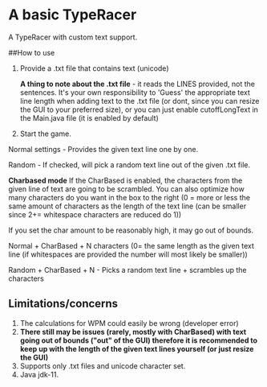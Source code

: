 # A basic TypeRacer
A TypeRacer with custom text support.

##How to use
1. Provide a .txt file that contains text (unicode)

    **A thing to note about the .txt file** - it reads the LINES provided, not the sentences. It's your own responsibility to 'Guess' the appropriate text line length
    when adding text to the .txt file (or dont, since you can resize the GUI to your preferred size), or you can just enable cutoffLongText in the Main.java file (it is enabled by default)

2. Start the game.

Normal settings - Provides the given text line one by one.

Random - If checked, will pick a random text line out of the given .txt file.

**Charbased mode** 
If the CharBased is enabled, the characters from the given line of text are going to be scrambled.
You can also optimize how many characters do you want in the box to the right (0 = more or less the same amount of characters as the length of the text line 
(can be smaller since 2+= whitespace characters are reduced do 1))

If you set the char amount to be reasonably high, it may go out of bounds.

Normal + CharBased + N characters (0= the same length as the given text line (if whitespaces are provided the number will most likely be smaller))

Random + CharBased + N - Picks a random text line + scrambles up the characters 



## Limitations/concerns
1. The calculations for WPM could easily be wrong (developer error)
2. **There still may be issues (rarely, mostly with CharBased) with text going out of bounds ("out" of the GUI) therefore it is recommended to keep up with the length of the given text lines yourself (or just resize the GUI)** 
3. Supports only .txt files and unicode character set.
4. Java jdk-11.
